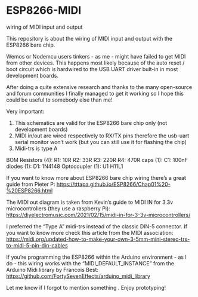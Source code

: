 # ESP8266-MIDI
wiring of MIDI input and output

This repository is about the wiring of MIDI input and output with the ESP8266 bare chip. 

Wemos or Nodemcu users tinkers - as me - might have failed to get MIDI from other devices. This happens most likely because of the auto reset / boot circuit which is hardwired to the USB UART driver bult-in in most development boards.

After doing a quite extensive research and thanks to the many open-source and forum communities I finally managed to get it working so I hope this could be useful to somebody else than me!


Very important:
1. This schematics are valid for the ESP8266 bare chip only (not development boards)
2. MIDI in/out are wired respectively to RX/TX pins therefore the usb-uart serial monitor won’t work (but you can still use it  for flashing the chip)
3. Midi-trs is type A

BOM
  Resistors (4):
    R1:   10R
    R2:   33R
    R3:   220R
    R4:   470R
  caps (1):
    C1:   100nF
  diodes (1):
    D1:   1N4148
  Optocoupler (1):
    U1    H11L1


If you want to know more about ESP8266 bare chip wiring there’s a great guide from Pieter P:
https://tttapa.github.io/ESP8266/Chap01%20-%20ESP8266.html

The MIDI out diagram is taken from Kevin’s guide to MIDI IN for 3.3v microcontrollers (they use a raspberry Pi): https://diyelectromusic.com/2021/02/15/midi-in-for-3-3v-microcontrollers/

I preferred the “Type A” midi-trs instead of the classic DIN-5 connector. If you want to know more check this article from the MIDI association: https://midi.org/updated-how-to-make-your-own-3-5mm-mini-stereo-trs-to-midi-5-pin-din-cables

If you’re programming the ESP8266 within the Arduino environment - as I do - this wiring works with the “MIDI_DEFAULT_INSTANCE” from the Arduino Midi library by Francois Best: https://github.com/FortySevenEffects/arduino_midi_library


Let me know if I forgot to mention something .
Enjoy prototyping!

